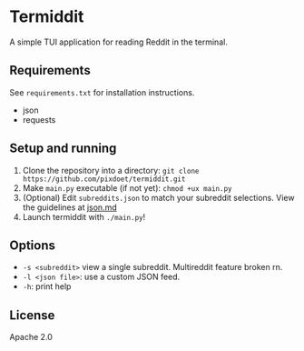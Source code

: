 # Termiddit
A simple TUI application for reading Reddit in the terminal.  

## Requirements
See `requirements.txt` for installation instructions.
- json
- requests
## Setup and running
1. Clone the repository into a directory: `git clone https://github.com/pixdoet/termiddit.git`
2. Make `main.py` executable (if not yet): `chmod +ux main.py`
3. (Optional) Edit `subreddits.json` to match your subreddit selections. View the guidelines at [json.md](/docs/json.md)
4. Launch termiddit with `./main.py`!

## Options
- `-s <subreddit>` view a single subreddit. Multireddit feature broken rn.
- `-l <json file>`: use a custom JSON feed.
- `-h`: print help

## License
Apache 2.0